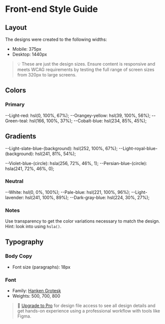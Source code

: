 # Front-end Style Guide

## Layout

The designs were created to the following widths:

- Mobile: 375px
- Desktop: 1440px

> 💡 These are just the design sizes. Ensure content is responsive and meets WCAG requirements by testing the full range of screen sizes from 320px to large screens.

## Colors

### Primary

--Light-red: hsl(0, 100%, 67%);
--Orangey-yellow: hsl(39, 100%, 56%);
--Green-teal: hsl(166, 100%, 37%);
--Cobalt-blue: hsl(234, 85%, 45%);

## Gradients

--Light-slate-blue-(background): hsl(252, 100%, 67%);
--Light-royal-blue-(background): hsl(241, 81%, 54%);

--Violet-blue-(circle): hsla(256, 72%, 46%, 1);
--Persian-blue-(circle): hsla(241, 72%, 46%, 0);



### Neutral

--White: hsl(0, 0%, 100%);
--Pale-blue: hsl(221, 100%, 96%);
--Light-lavender: hsl(241, 100%, 89%);
--Dark-gray-blue: hsl(224, 30%, 27%);

### Notes

Use transparency to get the color variations necessary to match the design. Hint: look into using `hsla()`.

## Typography

### Body Copy

- Font size (paragraphs): 18px

### Font

- Family: [Hanken Grotesk](https://fonts.google.com/specimen/Hanken+Grotesk)
- Weights: 500, 700, 800

> 💎 [Upgrade to Pro](https://www.frontendmentor.io/pro?ref=style-guide) for design file access to see all design details and get hands-on experience using a professional workflow with tools like Figma.
